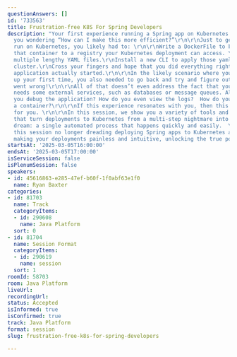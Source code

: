 ```yaml
---
questionAnswers: []
id: '733563'
title: Frustration-free K8S For Spring Developers
description: "Your first experience running a Spring app on Kubernetes likely left
  you wondering “How can I make this more efficient?”\r\n\r\nJust to get the app to
  run on Kubernetes, you likely had to: \r\n\r\nWrite a DockerFile to build a container.\r\nUpload
  that container to a registry your Kubernetes deployment can access. \r\nConstruct
  multiple lengthy YAML files.\r\nInstall a new CLI to apply those yaml files to the
  cluster.\r\nCross your fingers and hope that you did everything right and that the
  application actually started.\r\n\r\nIn the likely scenario where you messed something
  up your first time, you also needed to go back and try and figure out where it all
  went wrong!\r\n\r\nAll of that doesn’t even address the fact that your app likely
  needs some external services, such as databases or message queues. Also, how do
  you debug the application? How do you even view the logs?  How do you securely build
  a container?\r\n\r\nIf this experience resonates with you, then this session is
  for you. \r\n\r\nIn this session, we show you a variety of tools and techniques
  that turn deployments to Kubernetes from a multi-step nightmare into every developer's
  dream: a single automated process that happens quickly and easily.  You will leave
  this session no longer dreading deploying Spring apps to Kubernetes and instead
  making your deployments painless and intuitive, unlocking the true power of Kubernetes.\r\n"
startsAt: '2025-03-05T16:00:00'
endsAt: '2025-03-05T17:00:00'
isServiceSession: false
isPlenumSession: false
speakers:
- id: 45616863-e285-47ef-b60f-1f0abf63e1f0
  name: Ryan Baxter
categories:
- id: 81703
  name: Track
  categoryItems:
  - id: 290608
    name: Java Platform
  sort: 0
- id: 81704
  name: Session Format
  categoryItems:
  - id: 290619
    name: session
  sort: 1
roomId: 58703
room: Java Platform
liveUrl:
recordingUrl:
status: Accepted
isInformed: true
isConfirmed: true
track: Java Platform
format: session
slug: frustration-free-k8s-for-spring-developers

---
```

